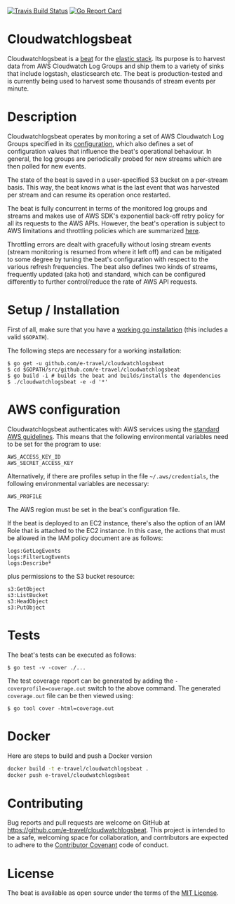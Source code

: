 [![Travis Build Status](https://travis-ci.org/e-travel/cloudwatchlogsbeat.svg?branch=master)](https://travis-ci.org/e-travel/cloudwatchlogsbeat)
[![Go Report
Card](https://goreportcard.com/badge/github.com/e-travel/cloudwatchlogsbeat)](https://goreportcard.com/report/github.com/e-travel/cloudwatchlogsbeat)

# Cloudwatchlogsbeat

Cloudwatchlogsbeat is a [beat](https://www.elastic.co/products/beats)
for the [elastic stack](https://www.elastic.co/products). Its purpose
is to harvest data from AWS Cloudwatch Log Groups and ship them to a
variety of sinks that include logstash, elasticsearch etc. The beat is
production-tested and is currently being used to harvest some
thousands of stream events per minute.

# Description

Cloudwatchlogsbeat operates by monitoring a set of AWS Cloudwatch Log
Groups specified in its [configuration](cloudwatchlogsbeat.full.yml),
which also defines a set of configuration values that influence the
beat's operational behaviour. In general, the log groups are
periodically probed for new streams which are then polled for new
events.

The state of the beat is saved in a user-specified S3 bucket on a
per-stream basis. This way, the beat knows what is the last event that
was harvested per stream and can resume its operation once restarted.

The beat is fully concurrent in terms of the monitored log groups and
streams and makes use of AWS SDK's exponential back-off retry policy
for all its requests to the AWS APIs. However, the beat's operation is
subject to AWS limitations and throttling policies which are
summarized
[here](http://docs.aws.amazon.com/AmazonCloudWatch/latest/logs/cloudwatch_limits_cwl.html).

Throttling errors are dealt with gracefully without losing stream
events (stream monitoring is resumed from where it left off) and can
be mitigated to some degree by tuning the beat's configuration with
respect to the various refresh frequencies. The beat also defines two
kinds of streams, frequently updated (aka hot) and standard, which can
be configured differently to further control/reduce the rate of AWS
API requests.

# Setup / Installation

First of all, make sure that you have
a [working go installation](https://golang.org/doc/install) (this
includes a valid `$GOPATH`).

The following steps are necessary for a working installation:

    $ go get -u github.com/e-travel/cloudwatchlogsbeat
    $ cd $GOPATH/src/github.com/e-travel/cloudwatchlogsbeat
    $ go build -i # builds the beat and builds/installs the dependencies
    $ ./cloudwatchlogsbeat -e -d '*'

# AWS configuration

Cloudwatchlogsbeat authenticates with AWS services using
the
[standard AWS guidelines](https://aws.amazon.com/blogs/security/a-new-and-standardized-way-to-manage-credentials-in-the-aws-sdks/). This
means that the following environmental variables need to be set for
the program to use:

    AWS_ACCESS_KEY_ID
    AWS_SECRET_ACCESS_KEY

Alternatively, if there are profiles setup in the file
`~/.aws/credentials`, the following environmental variables are
necessary:

    AWS_PROFILE

The AWS region must be set in the beat's configuration file.

If the beat is deployed to an EC2 instance, there's also the option of
an IAM Role that is attached to the EC2 instance. In this case, the
actions that must be allowed in the IAM policy document are as
follows:

```
logs:GetLogEvents
logs:FilterLogEvents
logs:Describe*
```

plus permissions to the S3 bucket resource:
```
s3:GetObject
s3:ListBucket
s3:HeadObject
s3:PutObject
```

# Tests

The beat's tests can be executed as follows:

    $ go test -v -cover ./...

The test coverage report can be generated by adding the
`-coverprofile=coverage.out` switch to the above command. The
generated `coverage.out` file can be then viewed using:

    $ go tool cover -html=coverage.out

# Docker

Here are steps to build and push a Docker version

```bash
docker build -t e-travel/cloudwatchlogsbeat .
docker push e-travel/cloudwatchlogsbeat
```

# Contributing

Bug reports and pull requests are welcome on GitHub at
https://github.com/e-travel/cloudwatchlogsbeat. This project is
intended to be a safe, welcoming space for collaboration, and
contributors are expected to adhere to
the [Contributor Covenant](http://contributor-covenant.org) code of
conduct.


# License

The beat is available as open source under the terms of
the [MIT License](http://opensource.org/licenses/MIT).
